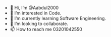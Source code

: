 - 👋 Hi, I’m @Aabdul2000
- 👀 I’m interested in Code.
- 🌱 I’m currently learning Software Engineering.
- 💞️ I’m looking to collaborate.
- 📫 How to reach me 03201042550
<!---
Aabdul2000/Aabdul2000 is a ✨ special ✨ repository because its `README.md` (this file) appears on your GitHub profile.
You can click the Preview link to take a look at your changes.
--->
